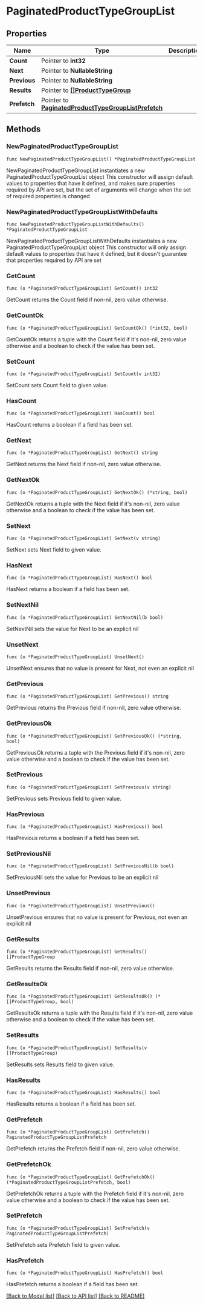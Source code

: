 # PaginatedProductTypeGroupList

## Properties

Name | Type | Description | Notes
------------ | ------------- | ------------- | -------------
**Count** | Pointer to **int32** |  | [optional] 
**Next** | Pointer to **NullableString** |  | [optional] 
**Previous** | Pointer to **NullableString** |  | [optional] 
**Results** | Pointer to [**[]ProductTypeGroup**](ProductTypeGroup.md) |  | [optional] 
**Prefetch** | Pointer to [**PaginatedProductTypeGroupListPrefetch**](PaginatedProductTypeGroupListPrefetch.md) |  | [optional] 

## Methods

### NewPaginatedProductTypeGroupList

`func NewPaginatedProductTypeGroupList() *PaginatedProductTypeGroupList`

NewPaginatedProductTypeGroupList instantiates a new PaginatedProductTypeGroupList object
This constructor will assign default values to properties that have it defined,
and makes sure properties required by API are set, but the set of arguments
will change when the set of required properties is changed

### NewPaginatedProductTypeGroupListWithDefaults

`func NewPaginatedProductTypeGroupListWithDefaults() *PaginatedProductTypeGroupList`

NewPaginatedProductTypeGroupListWithDefaults instantiates a new PaginatedProductTypeGroupList object
This constructor will only assign default values to properties that have it defined,
but it doesn't guarantee that properties required by API are set

### GetCount

`func (o *PaginatedProductTypeGroupList) GetCount() int32`

GetCount returns the Count field if non-nil, zero value otherwise.

### GetCountOk

`func (o *PaginatedProductTypeGroupList) GetCountOk() (*int32, bool)`

GetCountOk returns a tuple with the Count field if it's non-nil, zero value otherwise
and a boolean to check if the value has been set.

### SetCount

`func (o *PaginatedProductTypeGroupList) SetCount(v int32)`

SetCount sets Count field to given value.

### HasCount

`func (o *PaginatedProductTypeGroupList) HasCount() bool`

HasCount returns a boolean if a field has been set.

### GetNext

`func (o *PaginatedProductTypeGroupList) GetNext() string`

GetNext returns the Next field if non-nil, zero value otherwise.

### GetNextOk

`func (o *PaginatedProductTypeGroupList) GetNextOk() (*string, bool)`

GetNextOk returns a tuple with the Next field if it's non-nil, zero value otherwise
and a boolean to check if the value has been set.

### SetNext

`func (o *PaginatedProductTypeGroupList) SetNext(v string)`

SetNext sets Next field to given value.

### HasNext

`func (o *PaginatedProductTypeGroupList) HasNext() bool`

HasNext returns a boolean if a field has been set.

### SetNextNil

`func (o *PaginatedProductTypeGroupList) SetNextNil(b bool)`

 SetNextNil sets the value for Next to be an explicit nil

### UnsetNext
`func (o *PaginatedProductTypeGroupList) UnsetNext()`

UnsetNext ensures that no value is present for Next, not even an explicit nil
### GetPrevious

`func (o *PaginatedProductTypeGroupList) GetPrevious() string`

GetPrevious returns the Previous field if non-nil, zero value otherwise.

### GetPreviousOk

`func (o *PaginatedProductTypeGroupList) GetPreviousOk() (*string, bool)`

GetPreviousOk returns a tuple with the Previous field if it's non-nil, zero value otherwise
and a boolean to check if the value has been set.

### SetPrevious

`func (o *PaginatedProductTypeGroupList) SetPrevious(v string)`

SetPrevious sets Previous field to given value.

### HasPrevious

`func (o *PaginatedProductTypeGroupList) HasPrevious() bool`

HasPrevious returns a boolean if a field has been set.

### SetPreviousNil

`func (o *PaginatedProductTypeGroupList) SetPreviousNil(b bool)`

 SetPreviousNil sets the value for Previous to be an explicit nil

### UnsetPrevious
`func (o *PaginatedProductTypeGroupList) UnsetPrevious()`

UnsetPrevious ensures that no value is present for Previous, not even an explicit nil
### GetResults

`func (o *PaginatedProductTypeGroupList) GetResults() []ProductTypeGroup`

GetResults returns the Results field if non-nil, zero value otherwise.

### GetResultsOk

`func (o *PaginatedProductTypeGroupList) GetResultsOk() (*[]ProductTypeGroup, bool)`

GetResultsOk returns a tuple with the Results field if it's non-nil, zero value otherwise
and a boolean to check if the value has been set.

### SetResults

`func (o *PaginatedProductTypeGroupList) SetResults(v []ProductTypeGroup)`

SetResults sets Results field to given value.

### HasResults

`func (o *PaginatedProductTypeGroupList) HasResults() bool`

HasResults returns a boolean if a field has been set.

### GetPrefetch

`func (o *PaginatedProductTypeGroupList) GetPrefetch() PaginatedProductTypeGroupListPrefetch`

GetPrefetch returns the Prefetch field if non-nil, zero value otherwise.

### GetPrefetchOk

`func (o *PaginatedProductTypeGroupList) GetPrefetchOk() (*PaginatedProductTypeGroupListPrefetch, bool)`

GetPrefetchOk returns a tuple with the Prefetch field if it's non-nil, zero value otherwise
and a boolean to check if the value has been set.

### SetPrefetch

`func (o *PaginatedProductTypeGroupList) SetPrefetch(v PaginatedProductTypeGroupListPrefetch)`

SetPrefetch sets Prefetch field to given value.

### HasPrefetch

`func (o *PaginatedProductTypeGroupList) HasPrefetch() bool`

HasPrefetch returns a boolean if a field has been set.


[[Back to Model list]](../README.md#documentation-for-models) [[Back to API list]](../README.md#documentation-for-api-endpoints) [[Back to README]](../README.md)


